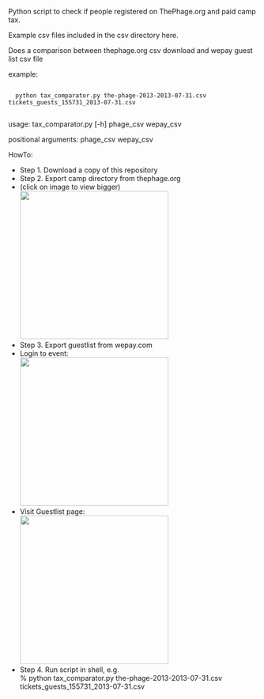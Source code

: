 Python script to check if people registered on ThePhage.org and paid camp tax. 

Example csv files included in the csv directory here.

Does a comparison between thephage.org csv download and wepay guest list csv file

example:

  <code>
  python tax_comparator.py the-phage-2013-2013-07-31.csv tickets_guests_155731_2013-07-31.csv
  </code>

usage: tax_comparator.py [-h] phage_csv wepay_csv

positional arguments:
  phage_csv
  wepay_csv


HowTo:
<ul>

<li> Step 1. Download a copy of this repository 
<li> Step 2. Export camp directory from thephage.org

<li> (click on image to view bigger) <br/>
<a href="https://raw.github.com/christinasc/phage_taxes/master/images/thephage.org_csv.png">
<img src="https://raw.github.com/christinasc/phage_taxes/master/images/thephage.org_csv.png" width="300"/>
</a>

<li> Step 3. Export guestlist from wepay.com 

<li> Login to event: <br/>
<a href="https://raw.github.com/christinasc/phage_taxes/master/images/phage_wepay1.png">
<img src="https://raw.github.com/christinasc/phage_taxes/master/images/phage_wepay1.png" width="300" /> 
</a>
<li> Visit Guestlist page: <br/>
<a href="https://raw.github.com/christinasc/phage_taxes/master/images/phage_wepay2.png">
<img src="https://raw.github.com/christinasc/phage_taxes/master/images/phage_wepay2.png" width="300"/>
</a>

<li> Step 4. Run script in shell, e.g.<br/>
  % python tax_comparator.py the-phage-2013-2013-07-31.csv tickets_guests_155731_2013-07-31.csv


</ul>

